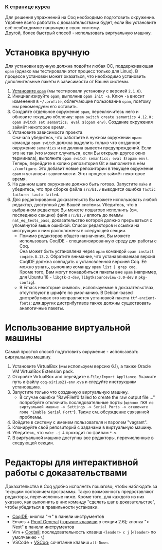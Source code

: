 ### [К странице курса](index)

Для решения упражнений на Coq необходимо подготовить окружение.  
Удобнее всего работать с доказательствами будет, если Вы установите всё необходимое напрямую в свою систему.  
Другой, более быстрый способ - использовать виртуальную машину.  

# Установка вручную

Для установки вручную должна подойти любая ОС, поддерживающая ``opam`` (однако мы тестировали этот процесс только для Linux). В процессе установки может оказаться, что необходимо установить дополнительные пакеты в зависимости от Вашей системы.

1. [Установите ``opam``](https://opam.ocaml.org/doc/Install.html) (мы тестировали установку с версией ``2.1.0``). 
2. Инициализируйте ``opam``, выполнив ``opam init -a``. Ключ ``-a`` вносит изменения в ``~/.profile``, облегчающие пользование ``opam``, поэтому мы рекомендуем его оставить. 
3. Создайте отдельное окружение ``opam``, переключитесь него и обновите текущую оболочку: ``opam switch create semantics 4.12.0; opam switch set semantics; eval $(opam env)``. Создание окружения займёт некоторое время. 
4. Установите зависимости проекта.  
   Сначала убедитесь, что работаете в нужном окружении ``opam``: команда ``opam switch`` должна выделить только что созданное окружение ``semantics`` и не должна вывести предупреждений. Если это не так (что может случиться, если Вы открыли другое окно терминала), выполните ``opam switch semantics; eval $(opam env)``.  
   Теперь, перейдите в копию репозитория Git и выполните в нём ``./configure``. Это добавит новые репозитории в текущее окружение ``opam`` и установит зависимости. Этот процесс займёт некоторое время. 
5. На данном шаге окружение должно быть готово. Запустите ``make`` и убедитесь, что при сборке файла ``src/b1.v`` выводится ошибка ``Tactic failure: tauto failed``. 
6. Для редактирования доказательств Вы можете использовать любой редактор, доступный для Вашей системы. Убедитесь, что в выбранном редакторе Вы можете пошагово исполнить (см. последнюю секцию) файл ``src/b1.v`` вплоть до леммы ``nat_eq_tests_pass``, доказательство которой должно прерываться с упомянутой выше ошибкой. Список редакторов и ссылки на инструкции к ним расположены в следующей секции. 
   - Помимо редакторов общего назначения, Вы можете использовать CoqIDE - специализированную среду для работы с Coq.  
     Она может быть установлена через ``opam`` командой ``opam install coqide.8.13.2``. Обратите внимание, что устанавливаемая версия CoqIDE должна совпадать с установленной версией Coq. Её можно узнать, выполнив команду ``opam list | grep coq``.   
     Кроме того, Вам могут понадобиться пакеты вне ``opam`` (например, для Ubuntu 18 - ``libgtk-3-dev``, ``libgtksourceview-3.0-dev`` и ``pkg-config``). 
   - В Emacs некоторые символы, используемые в доказательствах, отсутствуют в шрифте по умолчанию. В Debian-based дистрибутивах это исправляется установкой пакета ``ttf-ancient-fonts``; для других дистрибутивов также должны существовать аналогичные пакеты. 

# Использование виртуальной машины

Самый простой способ подготовить окружение - использовать [виртуальную машину](https://drive.google.com/drive/folders/18EvHt41y4JSFhZiVR5zB7AeUwESR85GT?usp=sharing). 

1. Установите VirtualBox (мы используем версию 6.1), а также Oracle VM VirtualBox Extension pack.
2. Откройте VirtualBox and перейдите в ``File/Import Appliance``. Укажите путь к файлу ``coq-sirius21-env.ova`` и следуйте инструкциям установщика.
3. Запустите только что созданную виртуальную машину. 
	- В случае ошибки "RawFile#0 failed to create the raw output file ..." попробуйте отключить последовательные порты (`щелчок ПКМ по виртуальной машине -> Settings -> Serial Ports -> отключите поле "Enable Serial Port"`). Также [см. обсуждение](https://github.com/joelhandwell/ubuntu_vagrant_boxes/issues/1) связанной проблемы.
4. Войдите в систему с именем пользователя и паролем "vagrant".
5. Клонируйте свой репозиторий с задачами в виртуальную машину. 
6. Убедитесь, что ``make -j 4`` проходит по файлам ``*.v``. 
7. В виртуальной машине доступны все редакторы, перечисленные в следующей секции.

# Редакторы для интерактивной работы с доказательствами

Доказательства в Coq удобно исполнять пошагово, чтобы наблюдать за текущим состоянием программы. Такую возможность предоставляют редакторы, перечисленные ниже. Кроме того, для каждого из них указано, как выполнить в них команду "сделать шаг в доказательстве", чтобы убедиться в правильности установки. 

- [CoqIDE](https://coq.inria.fr/refman/practical-tools/coqide.html); кнопка "->" в панели инструментов
- Emacs + [Proof General](https://proofgeneral.github.io/) ([горячие клавиши](https://proofgeneral.github.io/doc/master/userman/Basic-Script-Management/#Basic-Script-Management) в секции 2.6); кнопка "> Next" в панели инструментов
- Vim + [Coqtail](https://github.com/whonore/Coqtail); последовательность клавиш ``<leader> c j`` (``<leader>`` по умолчанию - ``\``)
- VSCode + [VSCoq](https://github.com/coq-community/vscoq); сочетание клавиш ``alt-Down``.

